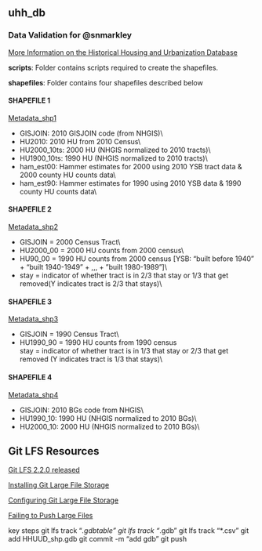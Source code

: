 ## uhh_db

### Data Validation for @snmarkley
[More Information on the Historical Housing and Urbanization Database](https://github.com/snmarkley1/HIST_HU_URB)


**scripts**: Folder contains scripts required to create the shapefiles.

**shapefiles**: Folder contains four shapefiles described below

#### SHAPEFILE 1
[Metadata_shp1](https://github.com/critgeog/urban_scott/tree/master/shapes/tracts_2010)
* GISJOIN: 2010 GISJOIN code (from NHGIS)\
* HU2010: 2010 HU from 2010 Census\
* HU2000_10ts: 2000 HU (NHGIS normalized to 2010 tracts)\
* HU1900_10ts: 1990 HU (NHGIS normalized to 2010 tracts)\
* ham_est00: Hammer estimates for 2000 using 2010 YSB tract data & 2000 county HU counts data\
* ham_est90: Hammer estimates for 1990 using 2010 YSB data & 1990 county HU counts data\

#### SHAPEFILE 2
[Metadata_shp2](https://github.com/critgeog/urban_scott/tree/master/shapes/tracts_2000)
* GISJOIN = 2000 Census Tract\
* HU2000_00 = 2000 HU counts from 2000 census\
* HU90_00 = 1990 HU counts from 2000 census [YSB: “built before 1940” + “built 1940-1949” + ,,, + ”built 1980-1989”]\
* stay = indicator of whether tract is in 2/3 that stay or 1/3 that get removed(Y indicates tract is 2/3 that stays)\


#### SHAPEFILE 3
[Metadata_shp3](https://github.com/critgeog/urban_scott/tree/master/shapes/tracts_1990)
* GISJOIN = 1990 Census Tract\
* HU1990_90 = 1990 HU counts from 1990 census\
stay = indicator of whether tract is in 1/3 that stay or 2/3 that get removed (Y indicates tract is 1/3 that stays)\
           

#### SHAPEFILE 4
[Metadata_shp4](https://github.com/critgeog/urban_scott/tree/master/shapes/bgroups_2010)
* GISJOIN: 2010 BGs code from NHGIS\
* HU1990_10: 1990 HU (NHGIS normalized to 2010 BGs)\
* HU2000_10: 2000 HU (NHGIS normalized to 2010 BGs)\


## Git LFS Resources

[Git LFS 2.2.0 released](https://github.blog/2017-06-27-git-lfs-2-2-0-released/)

[Installing Git Large File Storage](https://docs.github.com/en/github/managing-large-files/versioning-large-files/installing-git-large-file-storage)

[Configuring Git Large File Storage](https://docs.github.com/en/github/managing-large-files/versioning-large-files/configuring-git-large-file-storage)

[Failing to Push Large Files](https://github.com/git-lfs/git-lfs/issues/1933#issuecomment-351275765)

key steps
git lfs track “*.gdbtable”
git lfs track “*.gdb”
git lfs track “*.csv”
git add HHUUD_shp.gdb
git commit -m “add gdb”
git push
